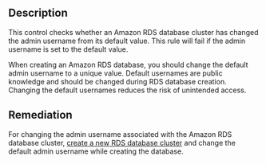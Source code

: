 ## Description

This control checks whether an Amazon RDS database cluster has changed the admin username from its default value. This rule will fail if the admin username is set to the default value.

When creating an Amazon RDS database, you should change the default admin username to a unique value. Default usernames are public knowledge and should be changed during RDS database creation. Changing the default usernames reduces the risk of unintended access.

## Remediation

For changing the admin username associated with the Amazon RDS database cluster, [create a new RDS database cluster](https://docs.aws.amazon.com/AmazonRDS/latest/AuroraUserGuide/Aurora.CreateInstance.html) and change the default admin username while creating the database.